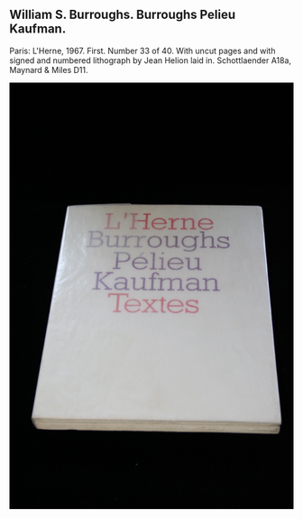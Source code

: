 ## William S. Burroughs. Burroughs Pelieu Kaufman.

Paris: L'Herne, 1967. First. Number 33 of 40. With uncut pages and with signed and numbered lithograph by Jean Helion laid in. Schottlaender A18a, Maynard & Miles D11.

![Burroughs Pelieu Kaufman](../assets/images/burroughs-pelieu-kaufman-1.jpg)
